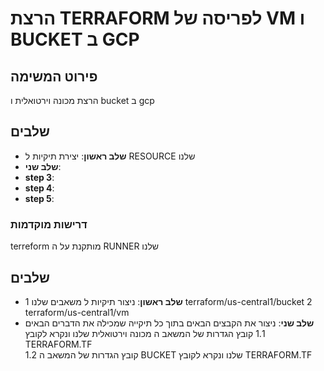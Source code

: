 # הרצת TERRAFORM  לפריסה של VM ו BUCKET ב GCP
## פירוט המשימה
הרצת מכונה וירטואלית ו bucket ב gcp
## שלבים 

- **שלב ראשון**: יצירת תיקיות ל RESOURCE שלנו 
- **שלב שני**:
- **step 3**:
- **step 4**:
- **step 5**:

### דרישות מוקדמות
terreform מותקנת על ה RUNNER  שלנו 


## שלבים

- **שלב ראשון**:
ניצור תיקיות ל משאבים שלנו 
1 terraform/us-central1/bucket
2 terraform/us-central1/vm
- **שלב שני**:
ניצור את הקבצים הבאים בתוך כל תיקייה שמכילה את הדברים  הבאים
  1.1 קובץ הגדרות של המשאב ה מכונה וירטואלית שלנו ונקרא לקובץ TERRAFORM.TF  
  1.2 קובץ הגדרות של המשאב ה BUCKET שלנו ונקרא לקובץ TERRAFORM.TF

